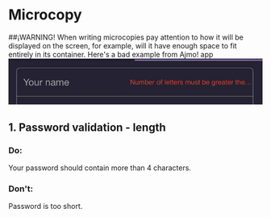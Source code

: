 # Microcopy

##¡WARNING!
When writing microcopies pay attention to how it will be displayed on the screen, for example, will it have enough space to fit entirely in its container.
Here's a bad example from Ajmo! app
![alt text](https://github.com/bornfight/microcopy/blob/assets/Assets/LikeUsBadExample.jpg?raw=true)


## 1. Password validation - length
### Do:
Your password should contain more than 4 characters.
### Don't:
Password is too short.
